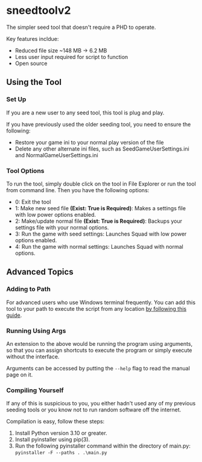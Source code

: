 # sneedtoolv2
The simpler seed tool that doesn't require a PHD to operate. 

Key features incldue:
- Reduced file size ~148 MB -> 6.2 MB
- Less user input required for script to function
- Open source

## Using the Tool

### Set Up
If you are a new user to any seed tool, this tool is plug and play.

If you have previously used the older seeding tool, you need to ensure the following:
- Restore your game ini to your normal play version of the file
- Delete any other alternate ini files, such as SeedGameUserSettings.ini and NormalGameUserSettings.ini


### Tool Options
To run the tool, simply double click on the tool in File Explorer or run the tool from command line. Then you have the following options:
- 0: Exit the tool
- 1: Make new seed file **(Exist: True is Required)**: Makes a settings file with low power options enabled.
- 2: Make/update normal file **(Exist: True is Required)**: Backups your settings file with your normal options.
- 3: Run the game with seed settings: Launches Squad with low power options enabled.
- 4: Run the game with normal settings: Launches Squad with normal options.

## Advanced Topics
### Adding to Path
For advanced users who use Windows terminal frequently. You can add this tool to your path to execute the script from any location [by following this guide](https://stackoverflow.com/questions/4822400/register-an-exe-so-you-can-run-it-from-any-command-line-in-windows).

### Running Using Args
An extension to the above would be running the program using arguments, so that you can assign shortcuts to execute the program or simply execute without the interface.

Arguments can be accessed by putting the ```--help``` flag to read the manual page on it.

### Compiling Yourself
If any of this is suspicious to you, you either hadn't used any of my previous seeding tools or you know not to run random software off the internet.

Compilation is easy, follow these steps:
1. Install Python version 3.10 or greater.
2. Install pyinstaller using pip(3).
3. Run the following pyinstaller command within the directory of main.py:
```pyinstaller -F --paths . .\main.py ```
